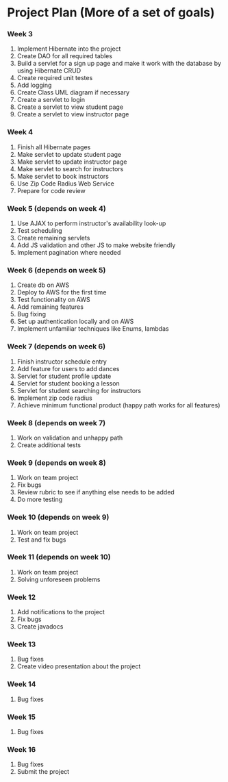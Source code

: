 # Project Plan (More of a set of goals)

### Week 3
1. Implement Hibernate into the project
1. Create DAO for all required tables
2. Build a servlet for a sign up page and make it work with the database by using Hibernate CRUD
3. Create required unit testes
4. Add logging
5. Create Class UML diagram if necessary
6. Create a servlet to login
7. Create a servlet to view student page
8. Create a servlet to view instructor page

### Week 4
1. Finish all Hibernate pages
2. Make servlet to update student page
3. Make servlet to update instructor page
4. Make servlet to search for instructors
3. Make servlet to book instructors
4. Use Zip Code Radius Web Service
4. Prepare for code review

### Week 5 (depends on week 4)
1. Use AJAX to perform instructor's availability look-up
2. Test scheduling
3. Create remaining servlets
4. Add JS validation and other JS to make website friendly
5. Implement pagination where needed

### Week 6 (depends on week 5)
1. Create db on AWS
2. Deploy to AWS for the first time
3. Test functionality on AWS
4. Add remaining features
5. Bug fixing
6. Set up authentication locally and on AWS
7. Implement unfamiliar techniques like Enums, lambdas

### Week 7 (depends on week 6)
1. Finish instructor schedule entry
2. Add feature for users to add dances
3. Servlet for student profile update
4. Servlet for student booking a lesson
5. Servlet for student searching for instructors
6. Implement zip code radius
7. Achieve minimum functional product (happy path works for all features)

### Week 8 (depends on week 7)
1. Work on validation and unhappy path
2. Create additional tests

### Week 9 (depends on week 8)
1. Work on team project
2. Fix bugs
3. Review rubric to see if anything else needs to be added
4. Do more testing

### Week 10 (depends on week 9)
1. Work on team project
2. Test and fix bugs

### Week 11 (depends on week 10)
1. Work on team project
2. Solving unforeseen problems

### Week 12
1. Add notifications to the project
2. Fix bugs
3. Create javadocs

### Week 13
1. Bug fixes
2. Create video presentation about the project

### Week 14
1. Bug fixes

### Week 15
1. Bug fixes


### Week 16
1. Bug fixes
2. Submit the project










